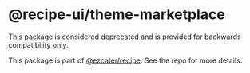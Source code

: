# @recipe-ui/theme-marketplace

This package is considered deprecated and is provided for backwards compatibility only.

This package is part of [@ezcater/recipe](https://github.com/ezcater/recipe). See the repo for more details.
